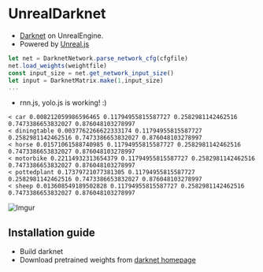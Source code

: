 # UnrealDarknet

- [Darknet](http://pjreddie.com/darknet/) on UnrealEngine.
- Powered by [Unreal.js](https://github.com/ncsoft/Unreal.js)

```js
let net = DarknetNetwork.parse_network_cfg(cfgfile)
net.load_weights(weightfile)
const input_size = net.get_network_input_size()
let input = DarknetMatrix.make(1,input_size)
...
```

- rnn.js, yolo.js is working! :)
```
< car 0.008212059986596465 0.11794955815587727 0.2582981142462516 0.7473386653832027 0.876048103278997
< diningtable 0.0037762266622333174 0.11794955815587727 0.2582981142462516 0.7473386653832027 0.876048103278997
< horse 0.01571061588740985 0.11794955815587727 0.2582981142462516 0.7473386653832027 0.876048103278997
< motorbike 0.22114932313654379 0.11794955815587727 0.2582981142462516 0.7473386653832027 0.876048103278997
< pottedplant 0.17379721077381305 0.11794955815587727 0.2582981142462516 0.7473386653832027 0.876048103278997
< sheep 0.013608549189502828 0.11794955815587727 0.2582981142462516 0.7473386653832027 0.876048103278997
```

![Imgur](http://i.imgur.com/dTRPc4A.png)

## Installation guide
- Build darknet 
- Download pretrained weights from [darknet homepage](http://pjreddie.com/darknet/)
